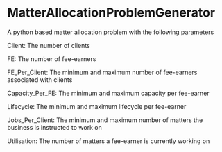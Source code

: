 # MatterAllocationProblemGenerator

A python based matter allocation problem with the following parameters

Client: The number of clients 

FE: The number of fee-earners

FE_Per_Client: The minimum and maximum number of fee-earners associated with clients

Capacity_Per_FE: The minimum and maximum capacity per fee-earner

Lifecycle: The minimum and maximum lifecycle per fee-earner

Jobs_Per_Client: The minimum and maximum number of matters the business is instructed to work on

Utilisation: The number of matters a fee-earner is currently working on 

  
